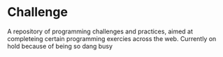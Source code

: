 Challenge
=========

A repository of programming challenges and practices, aimed at completeing certain programming exercies across the web.
Currently on hold because of being so dang busy
